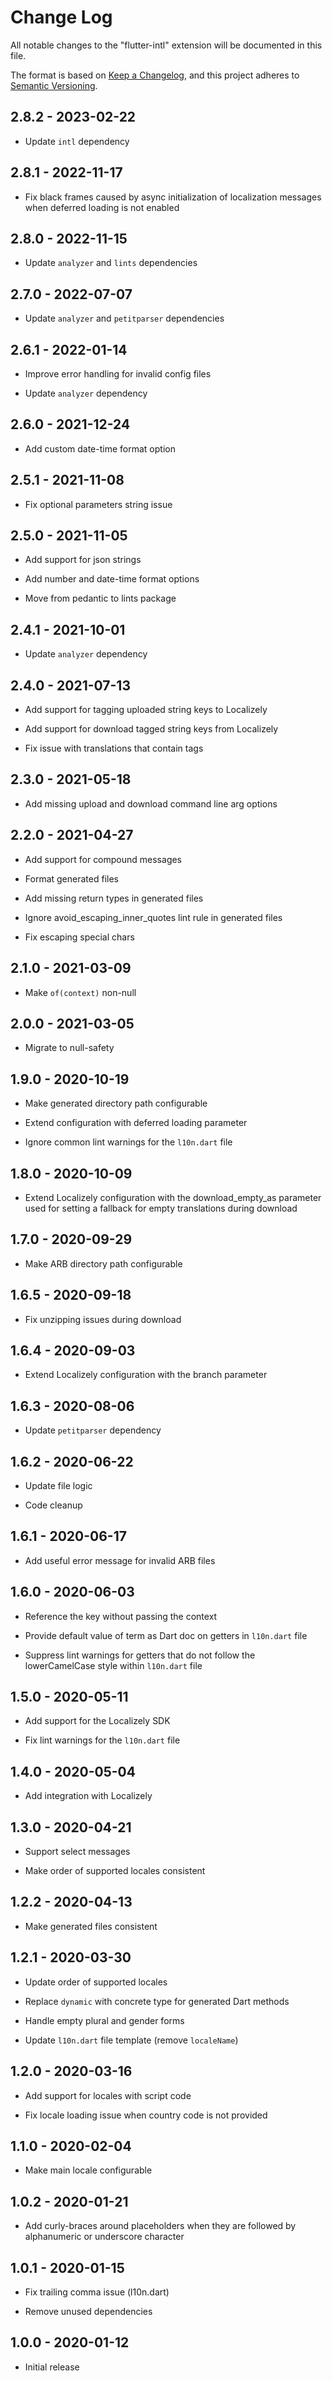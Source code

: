 # Change Log

All notable changes to the "flutter-intl" extension will be documented in this file.

The format is based on [Keep a Changelog](https://keepachangelog.com/en/1.0.0/),
and this project adheres to [Semantic Versioning](https://semver.org/spec/v2.0.0.html).

## 2.8.2 - 2023-02-22

- Update `intl` dependency

## 2.8.1 - 2022-11-17

- Fix black frames caused by async initialization of localization messages when deferred loading is not enabled

## 2.8.0 - 2022-11-15

- Update `analyzer` and `lints` dependencies

## 2.7.0 - 2022-07-07

- Update `analyzer` and `petitparser` dependencies

## 2.6.1 - 2022-01-14

- Improve error handling for invalid config files

- Update `analyzer` dependency

## 2.6.0 - 2021-12-24

- Add custom date-time format option

## 2.5.1 - 2021-11-08

- Fix optional parameters string issue

## 2.5.0 - 2021-11-05

- Add support for json strings

- Add number and date-time format options

- Move from pedantic to lints package

## 2.4.1 - 2021-10-01

- Update `analyzer` dependency

## 2.4.0 - 2021-07-13

- Add support for tagging uploaded string keys to Localizely

- Add support for download tagged string keys from Localizely

- Fix issue with translations that contain tags

## 2.3.0 - 2021-05-18

- Add missing upload and download command line arg options

## 2.2.0 - 2021-04-27

- Add support for compound messages

- Format generated files

- Add missing return types in generated files

- Ignore avoid_escaping_inner_quotes lint rule in generated files

- Fix escaping special chars

## 2.1.0 - 2021-03-09

- Make `of(context)` non-null

## 2.0.0 - 2021-03-05

- Migrate to null-safety

## 1.9.0 - 2020-10-19

- Make generated directory path configurable

- Extend configuration with deferred loading parameter

- Ignore common lint warnings for the `l10n.dart` file

## 1.8.0 - 2020-10-09

- Extend Localizely configuration with the download_empty_as parameter used for setting a fallback for empty translations during download

## 1.7.0 - 2020-09-29

- Make ARB directory path configurable

## 1.6.5 - 2020-09-18

- Fix unzipping issues during download

## 1.6.4 - 2020-09-03

- Extend Localizely configuration with the branch parameter

## 1.6.3 - 2020-08-06

- Update `petitparser` dependency

## 1.6.2 - 2020-06-22

- Update file logic

- Code cleanup

## 1.6.1 - 2020-06-17

- Add useful error message for invalid ARB files

## 1.6.0 - 2020-06-03

- Reference the key without passing the context

- Provide default value of term as Dart doc on getters in `l10n.dart` file

- Suppress lint warnings for getters that do not follow the lowerCamelCase style within `l10n.dart` file

## 1.5.0 - 2020-05-11

- Add support for the Localizely SDK

- Fix lint warnings for the `l10n.dart` file

## 1.4.0 - 2020-05-04

- Add integration with Localizely

## 1.3.0 - 2020-04-21

- Support select messages 

- Make order of supported locales consistent

## 1.2.2 - 2020-04-13

- Make generated files consistent

## 1.2.1 - 2020-03-30

- Update order of supported locales

- Replace `dynamic` with concrete type for generated Dart methods

- Handle empty plural and gender forms

- Update `l10n.dart` file template (remove `localeName`)

## 1.2.0 - 2020-03-16

- Add support for locales with script code

- Fix locale loading issue when country code is not provided

## 1.1.0 - 2020-02-04

- Make main locale configurable

## 1.0.2 - 2020-01-21

- Add curly-braces around placeholders when they are followed by alphanumeric or underscore character

## 1.0.1 - 2020-01-15

- Fix trailing comma issue (l10n.dart)

- Remove unused dependencies

## 1.0.0 - 2020-01-12

- Initial release
